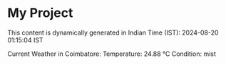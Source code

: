 # My Project

This content is dynamically generated in Indian Time (IST): 2024-08-20 01:15:04 IST


Current Weather in Coimbatore:
Temperature: 24.88 °C
Condition: mist
